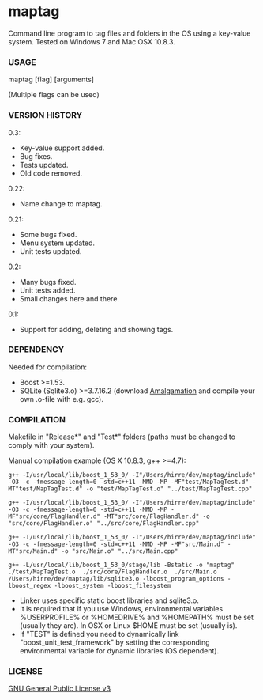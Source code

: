 maptag
====

Command line program to tag files and folders in the OS using a key-value system. Tested on Windows 7 and Mac OSX 10.8.3.

### USAGE 
maptag [flag] [arguments]

(Multiple flags can be used)

### VERSION HISTORY 
0.3:
- Key-value support added.
- Bug fixes.
- Tests updated.
- Old code removed.

0.22:
- Name change to maptag.

0.21:
- Some bugs fixed.
- Menu system updated.
- Unit tests updated.

0.2:
- Many bugs fixed.
- Unit tests added.
- Small changes here and there.

0.1:
- Support for adding, deleting and showing tags.

### DEPENDENCY
Needed for compilation:
- Boost >=1.53.
- SQLite (Sqlite3.o) >=3.7.16.2 (download [Amalgamation](http://www.sqlite.org/download.html) and compile your own .o-file with e.g. gcc).

### COMPILATION
Makefile in "Release*" and "Test*" folders (paths must be changed to comply with your system).

Manual compilation example (OS X 10.8.3, g++ >=4.7):

    g++ -I/usr/local/lib/boost_1_53_0/ -I"/Users/hirre/dev/maptag/include" -O3 -c -fmessage-length=0 -std=c++11 -MMD -MP -MF"test/MapTagTest.d" -MT"test/MapTagTest.d" -o "test/MapTagTest.o" "../test/MapTagTest.cpp"
 
    g++ -I/usr/local/lib/boost_1_53_0/ -I"/Users/hirre/dev/maptag/include" -O3 -c -fmessage-length=0 -std=c++11 -MMD -MP -MF"src/core/FlagHandler.d" -MT"src/core/FlagHandler.d" -o "src/core/FlagHandler.o" "../src/core/FlagHandler.cpp"
 
    g++ -I/usr/local/lib/boost_1_53_0/ -I"/Users/hirre/dev/maptag/include" -O3 -c -fmessage-length=0 -std=c++11 -MMD -MP -MF"src/Main.d" -MT"src/Main.d" -o "src/Main.o" "../src/Main.cpp"
 
    g++ -L/usr/local/lib/boost_1_53_0/stage/lib -Bstatic -o "maptag"  ./test/MapTagTest.o  ./src/core/FlagHandler.o  ./src/Main.o  /Users/hirre/dev/maptag/lib/sqlite3.o -lboost_program_options -lboost_regex -lboost_system -lboost_filesystem

- Linker uses specific static boost libraries and sqlite3.o.
- It is required that if you use Windows, environmental variables %USERPROFILE% or %HOMEDRIVE% and %HOMEPATH% must be set (usually they are). In OSX or Linux $HOME must be set (usually is).
- If "TEST" is defined you need to dynamically link "boost_unit_test_framework" by setting the corresponding environmental variable for dynamic libraries (OS dependent).
 
### LICENSE
[GNU General Public License v3](http://www.gnu.org/licenses/gpl.html)
